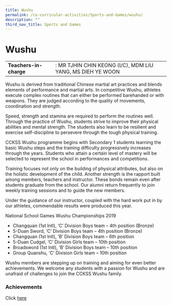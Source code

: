 ```yaml
---
title: Wushu
permalink: /co-curricular-activities/Sports-and-Games/wushu/
description: ""
third_nav_title: Sports and Games
---
```

# **Wushu**

|  	|  	|
|---	|---	|
| **Teachers-in-charge** 	| : MR TJHIN CHIN KEONG (I/C), MDM LIU YANG, MS DIEH YE WOON 	|

Wushu is derived from traditional Chinese martial art practices and blends elements of performance and martial arts. In competitive Wushu, athletes execute complex routines that can either be performed barehanded or with weapons. They are judged according to the quality of movements, coordination and strength.  

Speed, strength and stamina are required to perform the routines well. Through the practice of Wushu, students strive to improve their physical abilities and mental strength. The students also learn to be resilient and exercise self-discipline to persevere through the tough physical training.

CCKSS Wushu programme begins with Secondary 1 students learning the basic Wushu steps and the training difficulty progressively increases through the years. Students who attain a certain level of mastery will be selected to represent the school in performances and competitions. 

Training focuses not only on the building of physical attributes, but also on the holistic development of the child. Another strength is the rapport built among members, teachers and instructor. These bonds remain even after students graduate from the school. Our alumni return frequently to join weekly training sessions and to guide the new members.

Under the guidance of our instructor, coupled with the hard work put in by our athletes, commendable results were produced this year.

National School Games Wushu Championships 2019 


*   Changquan (1st Intl), ‘C’ Division Boys team – 4th position (Bronze)
*   5-Duan Sword, ‘C’ Division Boys team – 4th position (Bronze)
*   Changquan (1st Intl), ‘B’ Division Boys team – 6th position 
*   5-Duan Cudgel, ‘C’ Division Girls team – 10th position
*   Broadsword (1st Intl), ‘B’ Division Boys team – 10th position
*   Group Quanshu, ‘C’ Division Girls team – 10th position

Wushu members are stepping up on training and aiming for even better achievements. We welcome any students with a passion for Wushu and are unafraid of challenges to join the CCKSS Wushu family.

### Achievements  

Click [here](https://staging.du7l9z039t2jh.amplifyapp.com/compassionate-leaders/cca-achievements/)